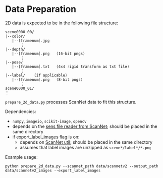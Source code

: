 # Data Preparation

2D data is expected to be in the following file structure:
```
scene0000_00/
|--color/
   |--[framenum].jpg
       ⋮
|--depth/
   |--[framenum].png   (16-bit pngs)
       ⋮
|--pose/
   |--[framenum].txt   (4x4 rigid transform as txt file)
       ⋮
|--label/    (if applicable)
   |--[framenum].png   (8-bit pngs)
       ⋮
scene0000_01/
⋮
```

`prepare_2d_data.py` processes ScanNet data to fit this structure.

Dependencies:
* `numpy`, `imageio`, `scikit-image`, `opencv`
* depends on the [sens file reader from ScanNet](https://github.com/ScanNet/ScanNet/blob/master/SensReader/python/SensorData.py); should be placed in the same directory
* if export_label_images flag is on:
    * depends on [ScanNet util](https://github.com/ScanNet/ScanNet/tree/master/BenchmarkScripts/util.py); should be placed in the same directory
    * assumes that label images are unzipped as `scene*/label*/*.png`

Example usage:
```
python prepare_2d_data.py --scannet_path data/scannetv2 --output_path data/scannetv2_images --export_label_images
```
